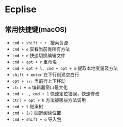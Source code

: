 # Ecplise


## 常用快捷键(macOS)

* `cmd + shift + r ` 搜索资源
* `cmd + o` 查看当前类所有方法
* `cmd + e` 快速切换编辑文件
* `cmd + opt + r` 重命名
* `cmd + opt + l, cmd + opt + m` 提取本地变量及方法
* `shift + enter` 在下行创建空白行
* `opt + ↑/↓` 当前行上下移动
* `ctrl + m` 编辑器窗口最大化
* `cmd + ., cmd + 1` 快速定位错误，快速修改
* `ctrl + opt + h` 方法被哪些方法调用
* `cmd + t` 继承树
* `cmd + [/]` 回退阅读位置
* `cmd + shift + o` 导入包

